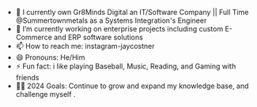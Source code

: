 


- 🏢 I currently own Gr8Minds Digital an IT/Software Company || Full Time @Summertownmetals as a Systems Integration's Engineer
- 🏫 I’m currently working on enterprise projects including custom E-Commerce and ERP software solutions
- 📫 How to reach me: instagram-jaycostner
- 😄 Pronouns: He/Him
- ⚡ Fun fact: i like playing Baseball, Music, Reading, and Gaming with friends
- 🙌🏼 2024 Goals: Continue to grow and expand my knowledge base, and challenge myself .

